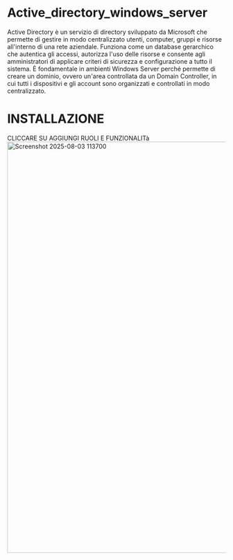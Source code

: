 # Active_directory_windows_server

Active Directory è un servizio di directory sviluppato da Microsoft che permette di gestire in modo centralizzato utenti, computer, gruppi e risorse all'interno di una rete aziendale. Funziona come un database gerarchico che autentica gli accessi, autorizza l'uso delle risorse e consente agli amministratori di applicare criteri di sicurezza e configurazione a tutto il sistema. È fondamentale in ambienti Windows Server perché permette di creare un dominio, ovvero un'area controllata da un Domain Controller, in cui tutti i dispositivi e gli account sono organizzati e controllati in modo centralizzato.

# INSTALLAZIONE 

CLICCARE SU AGGIUNGI RUOLI E FUNZIONALITà
<img width="1902" height="949" alt="Screenshot 2025-08-03 113700" src="https://github.com/user-attachments/assets/306fc6fa-8d81-469c-9867-aeca6522dee5" />
